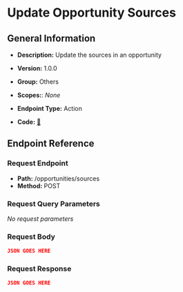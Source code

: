 # Update Opportunity Sources

## General Information

- **Description:** Update the sources in an opportunity

- **Version:** 1.0.0
- **Group:** Others
- **Scopes:**: _None_
- **Endpoint Type:** Action
- **Code:** [🔗](https://github.com/NangoHQ/integration-templates/tree/main/integrations/lever-sandbox/actions/update-opportunity-sources.ts)

## Endpoint Reference

### Request Endpoint

- **Path:** /opportunities/sources
- **Method:** POST

### Request Query Parameters

_No request parameters_

### Request Body

```json
JSON GOES HERE
```

### Request Response

```json
JSON GOES HERE
```
